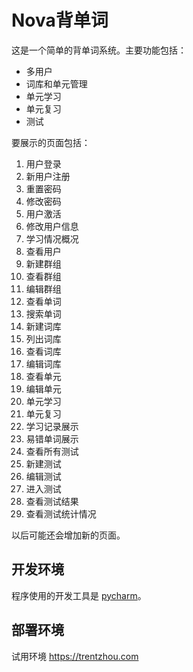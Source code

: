 Nova背单词
====

这是一个简单的背单词系统。主要功能包括：

 - 多用户
 - 词库和单元管理
 - 单元学习
 - 单元复习
 - 测试

要展示的页面包括：

 1. 用户登录
 2. 新用户注册
 3. 重置密码
 4. 修改密码
 5. 用户激活
 6. 修改用户信息
 7. 学习情况概况
 8. 查看用户
 9. 新建群组
 10. 查看群组
 11. 编辑群组
 12. 查看单词
 13. 搜索单词
 14. 新建词库
 15. 列出词库
 16. 查看词库
 17. 编辑词库
 18. 查看单元
 19. 编辑单元
 20. 单元学习
 21. 单元复习
 22. 学习记录展示
 23. 易错单词展示
 24. 查看所有测试
 25. 新建测试
 26. 编辑测试
 27. 进入测试
 28. 查看测试结果
 29. 查看测试统计情况

以后可能还会增加新的页面。

## 开发环境 ##

程序使用的开发工具是 [pycharm](https://www.jetbrains.com/pycharm/)。

## 部署环境 ##

试用环境 https://trentzhou.com

